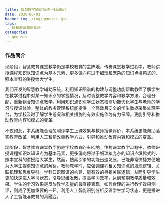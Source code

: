 ```yaml
---
title: 智慧教学辅助系统-作品简介
date: 2020-06-01
banner_img: /img/genesis.jpg
tags: 
 - 智慧教学辅助系统
categories:
 - genesis
---
```


### 作品简介

现阶段，智慧教育课堂教学仍是学校教育的主阵地，传统课堂教学过程中，教师讲授课程知识以知识点为基本元素，更多偏向将过于细琐和庞杂的知识点填鸭式的、照本宣科的讲授给大学生。

我们开发的智慧教学辅助系统，利用知识图谱的构建与调整功能帮助教师了解学生在教学过程中对某一知识点的掌握情况，及时调整教学内容和教学方法，合理分配，重新组合知识点教学，利用知识点识别学生状态检测功能优化学生与老师的学习与授课体验。整体的教务管理系统能提供一个高效且安全的学生数据采集处理平台，为学校及时了解学生近况和相关措施的有效实施作为有力保障。更能引导和推动教育内容和模式的变革。

不仅如此，本系统能合理的测评学生上课效果与教师授课评价，本系统更能帮助落实教育改革，利用人工智能改善教学方式，引导和推动教育内容和模式的变革。

现阶段，智慧教育课堂教学仍是学校教育的主阵地，传统课堂教学过程中，教师讲授课程知识以知识点为基本元素，更多偏向将过于细琐和庞杂的知识点填鸭式的、照本宣科的讲授给大学生，然而，搜索引擎的功能迅速发展，已能非常快捷方便地为大学生提供知识点的解读，教师教学时，应强调课程相关知识点的发现逻辑、关联机理和思维导引。学科知识图谱的构建，能有效的寻找关联逻辑，从而引导学生更加快速进入学习状态，引导思维发散，提高学习效率，达到预期教学质量和效果。学生的学习效果是反映教学质量的最直接表现，如何合理的进行教学效果测评，则成了更加重要的一环。利用人工智能识别分析反馈学生学习状态，更是推进人了工智能与教育的真融合。